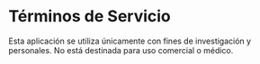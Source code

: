 # Términos de Servicio
Esta aplicación se utiliza únicamente con fines de investigación y personales. No está destinada para uso comercial o médico.
